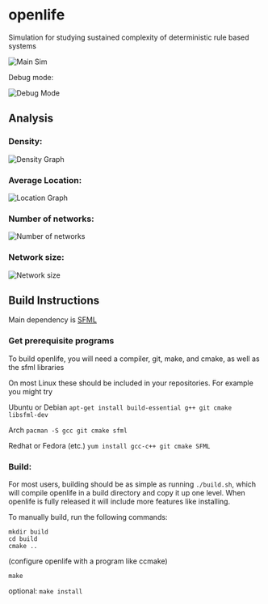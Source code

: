 # openlife

Simulation for studying sustained complexity of deterministic rule based systems

![Main Sim](http://i.imgur.com/j37P6Qs.png)

Debug mode:

![Debug Mode](http://i.imgur.com/oSTUvDG.png)

## Analysis

### Density:

![Density Graph](http://i.imgur.com/L00WkQb.png)

### Average Location:

![Location Graph](http://i.imgur.com/KQGXLJy.png)

### Number of networks:

![Number of networks](http://i.imgur.com/brdkxSL.png)

### Network size:

![Network size](http://i.imgur.com/0CTcobj.png)

## Build Instructions

Main dependency is [SFML](http://www.sfml-dev.org/license.php)

### Get prerequisite programs

To build openlife, you will need a compiler, git, make, and cmake, as well as the sfml libraries

On most Linux these should be included in your repositories. For example you might try

Ubuntu or Debian `apt-get install build-essential g++ git cmake libsfml-dev`

Arch `pacman -S gcc git cmake sfml`

Redhat or Fedora (etc.) `yum install gcc-c++ git cmake SFML`

### Build:

For most users, building should be as simple as running `./build.sh`, which will compile openlife in a build directory and copy it up one level.
When openlife is fully released it will include more features like installing.

To manually build, run the following commands:

```
mkdir build
cd build
cmake ..
```
(configure openlife with a program like ccmake)
```
make
```
optional: `make install`
